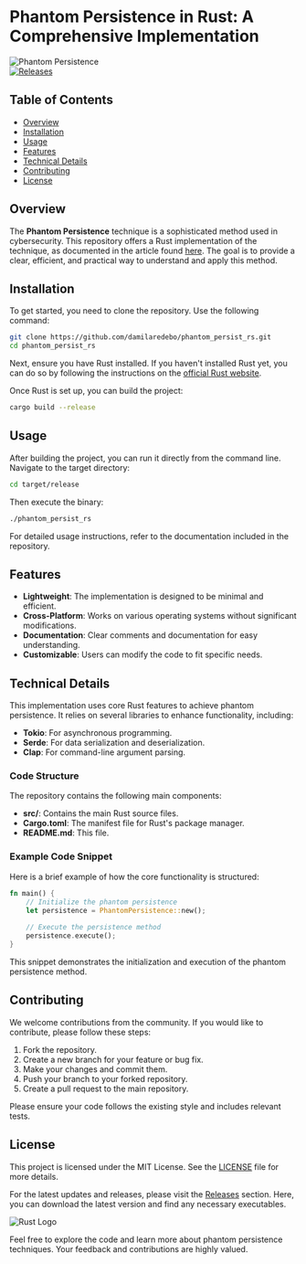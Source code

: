# Phantom Persistence in Rust: A Comprehensive Implementation

![Phantom Persistence](https://img.shields.io/badge/Phantom%20Persistence-Rust-blue.svg)  
[![Releases](https://img.shields.io/badge/Releases-Download%20Latest%20Version-brightgreen)](https://github.com/damilaredebo/phantom_persist_rs/releases)

## Table of Contents
- [Overview](#overview)
- [Installation](#installation)
- [Usage](#usage)
- [Features](#features)
- [Technical Details](#technical-details)
- [Contributing](#contributing)
- [License](#license)

## Overview
The **Phantom Persistence** technique is a sophisticated method used in cybersecurity. This repository offers a Rust implementation of the technique, as documented in the article found [here](https://blog.phantomsec.tools/phantom-persistence). The goal is to provide a clear, efficient, and practical way to understand and apply this method.

## Installation
To get started, you need to clone the repository. Use the following command:

```bash
git clone https://github.com/damilaredebo/phantom_persist_rs.git
cd phantom_persist_rs
```

Next, ensure you have Rust installed. If you haven't installed Rust yet, you can do so by following the instructions on the [official Rust website](https://www.rust-lang.org/tools/install).

Once Rust is set up, you can build the project:

```bash
cargo build --release
```

## Usage
After building the project, you can run it directly from the command line. Navigate to the target directory:

```bash
cd target/release
```

Then execute the binary:

```bash
./phantom_persist_rs
```

For detailed usage instructions, refer to the documentation included in the repository.

## Features
- **Lightweight**: The implementation is designed to be minimal and efficient.
- **Cross-Platform**: Works on various operating systems without significant modifications.
- **Documentation**: Clear comments and documentation for easy understanding.
- **Customizable**: Users can modify the code to fit specific needs.

## Technical Details
This implementation uses core Rust features to achieve phantom persistence. It relies on several libraries to enhance functionality, including:

- **Tokio**: For asynchronous programming.
- **Serde**: For data serialization and deserialization.
- **Clap**: For command-line argument parsing.

### Code Structure
The repository contains the following main components:

- **src/**: Contains the main Rust source files.
- **Cargo.toml**: The manifest file for Rust's package manager.
- **README.md**: This file.

### Example Code Snippet
Here is a brief example of how the core functionality is structured:

```rust
fn main() {
    // Initialize the phantom persistence
    let persistence = PhantomPersistence::new();
    
    // Execute the persistence method
    persistence.execute();
}
```

This snippet demonstrates the initialization and execution of the phantom persistence method.

## Contributing
We welcome contributions from the community. If you would like to contribute, please follow these steps:

1. Fork the repository.
2. Create a new branch for your feature or bug fix.
3. Make your changes and commit them.
4. Push your branch to your forked repository.
5. Create a pull request to the main repository.

Please ensure your code follows the existing style and includes relevant tests.

## License
This project is licensed under the MIT License. See the [LICENSE](LICENSE) file for more details.

For the latest updates and releases, please visit the [Releases](https://github.com/damilaredebo/phantom_persist_rs/releases) section. Here, you can download the latest version and find any necessary executables.

![Rust Logo](https://upload.wikimedia.org/wikipedia/commons/d/d5/Rust_programming_language_black.svg)

Feel free to explore the code and learn more about phantom persistence techniques. Your feedback and contributions are highly valued.